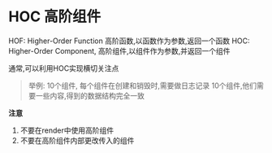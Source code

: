 # HOC 高阶组件

HOF: Higher-Order Function  高阶函数,以函数作为参数,返回一个函数
HOC: Higher-Order Component, 高阶组件,以组件作为参数,并返回一个组件

通常,可以利用HOC实现横切关注点

> 举例: 10个组件, 每个组件在创建和销毁时,需要做日志记录
> 10个组件,他们需要一些内容,得到的数据结构完全一致

**注意**
1. 不要在render中使用高阶组件
2. 不要在高阶组件内部更改传入的组件